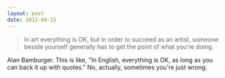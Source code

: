 ```yaml
---
layout: post
date: 2012-04-15
---
```


>In art everything is OK, but in order to succeed as an artist, someone beside yourself generally has to get the point of what you're doing.

Alan Bamburger. This is like, "In English, everything is OK, as long as you can back it up with quotes." No, actually, sometimes you're just wrong. 
